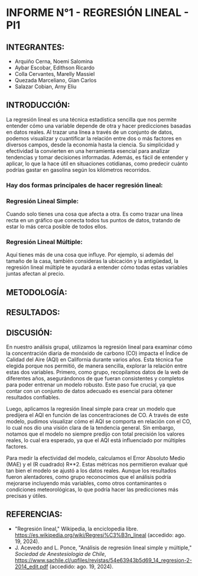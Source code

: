 # INFORME N°1 - REGRESIÓN LINEAL - PI1

## INTEGRANTES: 
- Arquiño Cerna, Noemi Salomina
- Aybar Escobar, Edithson Ricardo
- Colla Cervantes, Marelly Massiel
- Quezada Marceliano, Gian Carlos
- Salazar Cobian, Arny Eliu

## INTRODUCCIÓN: 
La regresión lineal es una técnica estadística sencilla que nos permite entender cómo una variable depende de otra y hacer predicciones basadas en datos reales. Al trazar una línea a través de un conjunto de datos, podemos visualizar y cuantificar la relación entre dos o más factores en diversos campos, desde la economía hasta la ciencia. Su simplicidad y efectividad la convierten en una herramienta esencial para analizar tendencias y tomar decisiones informadas. Además, es fácil de entender y aplicar, lo que la hace útil en situaciones cotidianas, como predecir cuánto podrías gastar en gasolina según los kilómetros recorridos.

### Hay dos formas principales de hacer regresión lineal:
### Regresión Lineal Simple:
Cuando solo tienes una cosa que afecta a otra. Es como trazar una línea recta en un gráfico que conecta todos tus puntos de datos, tratando de estar lo más cerca posible de todos ellos.
### Regresión Lineal Múltiple:
Aquí tienes más de una cosa que influye. Por ejemplo, si además del tamaño de la casa, también consideras la ubicación y la antigüedad, la regresión lineal múltiple te ayudará a entender cómo todas estas variables juntas afectan al precio.

## METODOLOGÍA:

## RESULTADOS:

## DISCUSIÓN:
En nuestro análisis grupal, utilizamos la regresión lineal para examinar cómo la concentración diaria de monóxido de carbono (CO) impacta el Índice de Calidad del Aire (AQI) en California durante varios años. Esta técnica fue elegida porque nos permitió, de manera sencilla, explorar la relación entre estas dos variables.
Primero, como grupo, recopilamos datos de la web de diferentes años, asegurándonos de que fueran consistentes y completos para poder entrenar un modelo robusto. Este paso fue crucial, ya que contar con un conjunto de datos adecuado es esencial para obtener resultados confiables.

Luego, aplicamos la regresión lineal simple para crear un modelo que predijera el AQI en función de las concentraciones de CO. A través de este modelo, pudimos visualizar cómo el AQI se comporta en relación con el CO, lo cual nos dio una visión clara de la tendencia general. Sin embargo, notamos que el modelo no siempre predijo con total precisión los valores reales, lo cual era esperado, ya que el AQI está influenciado por múltiples factores.

Para medir la efectividad del modelo, calculamos el Error Absoluto Medio (MAE) y el (R cuadrado) R**2. Estas métricas nos permitieron evaluar qué tan bien el modelo se ajustó a los datos reales. Aunque los resultados fueron alentadores, como grupo reconocimos que el análisis podría mejorarse incluyendo más variables, como otros contaminantes o condiciones meteorológicas, lo que podría hacer las predicciones más precisas y útiles.

## REFERENCIAS:
 * "Regresión lineal," Wikipedia, la enciclopedia libre. https://es.wikipedia.org/wiki/Regresi%C3%B3n_lineal (accedido: ago. 19, 2024).
* J. Acevedo and L. Ponce, "Análisis de regresión lineal simple y múltiple," *Sociedad de Anestesiología de Chile*, https://www.sachile.cl/upfiles/revistas/54e63943b5d69_14_regresion-2-2014_edit.pdf (accedido: ago. 19, 2024).





